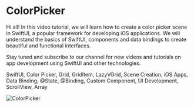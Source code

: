 # ColorPicker

Hi all! In this video tutorial, we will learn how to create a color picker scene in SwiftUI, a popular framework for developing iOS applications. We will understand the basics of SwiftUI, components and data bindings to create beautiful and functional interfaces.

Stay tuned and subscribe to our channel for new videos and tutorials on app development using SwiftUI and other technologies.

SwiftUI, Color Picker, Grid, GridItem, LazyVGrid, Scene Creation, iOS Apps, Data Binding, @State, @Binding, Custom Component, UI Development, ScrollView, Array

![ColorPicker](https://user-images.githubusercontent.com/127990298/232315662-79f2275e-848a-490f-b032-f81a73cd3a34.jpg)
